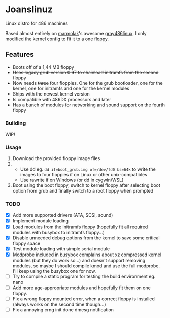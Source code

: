 # Joanslinuz
Linux distro for 486 machines

Based almost entirely on [marmolak](https://github.com/marmolak)'s awesome [gray486linux](https://github.com/marmolak/gray486linux).
I only modified the kernel config to fit it to a one floppy.

## Features
* Boots off of a 1,44 MB floppy
* ~~Uses legacy grub version 0.97 to chainload initramfs from the second floppy~~
* Now needs ~~three~~ four floppies. One for the grub bootloader, one for the kernel, one for initramfs and one for the kernel modules
* Ships with the newest kernel version
* Is compatible with 486DX processors and later
* Has a bunch of modules for networking and sound support on the fourth floppy

### Building

WIP!

### Usage

1. Download the provided floppy image files 
2. * Use dd eg. `dd if=boot_grub.img of=/dev/fd0 bs=64k` to write the images to four floppies if on Linux or other unix-compatibles
   * Use rawrite if on Windows (or dd in cygwin/WSL)
3. Boot using the boot floppy, switch to kernel floppy after selecting boot option from grub and finally switch to a root floppy when prompted

### TODO

- [X] Add more supported drivers (ATA, SCSI, sound)
- [X] Implement module loading
- [X] Load modules from the initramfs floppy (hopefully fit all required modules with busybox to initramfs floppy...) 
- [X] Disable unneeded debug options from the kernel to save some critical floppy space
- [X] Test module loading with simple serial module
- [X] Modprobe included in busybox complains about xz compressed kernel modules (but they do work so...) and doesn't support removing modules, so maybe I should compile kmod and use the full modprobe. I'll keep using the busybox one for now.
- [ ] Try to compile a static program for testing the build environment eg. nano
- [ ] Add more age-appropriate modules and hopefully fit them on one floppy.
- [ ] Fix a wrong floppy mounted error, when a correct floppy is installed (always works on the second time though...)
- [ ] Fix a annoying crng init done dmesg notification
